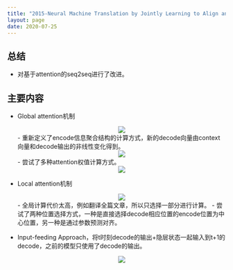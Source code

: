 ```yaml
---
title: "2015-Neural Machine Translation by Jointly Learning to Align and Translate"
layout: page
date: 2020-07-25
---
```


## 总结

- 对基于attention的seq2seq进行了改进。

 
## 主要内容

- Global attention机制
    <div style="text-align: center"><img src="/wiki/attach/images/AttentionV2-01.png" style="max-width:400px"></div>
    - 重新定义了encode信息聚合结构的计算方式，新的decode向量由context向量和decode输出的非线性变化得到。
    <div style="text-align: center"><img src="/wiki/attach/images/AttentionV2-00.png" style="max-width:200px"></div>
    - 尝试了多种attention权值计算方式。
    <div style="text-align: center"><img src="/wiki/attach/images/AttentionV2-02.png" style="max-width:200px"></div>
    
- Local attention机制
    <div style="text-align: center"><img src="/wiki/attach/images/AttentionV2-04.png" style="max-width:400px"></div>
    - 全局计算代价太高，例如翻译全篇文章，所以只选择一部分进行计算。
    - 尝试了两种位置选择方式，一种是直接选择decode相应位置的encode位置为中心位置，另一种是通过参数预测对齐。
    
- Input-feeding Approach，将t时刻decode的输出+隐层状态一起输入到t+1的decode，之前的模型只使用了decode的输出。
    <div style="text-align: center"><img src="/wiki/attach/images/AttentionV2-05.png" style="max-width:400px"></div>
    
